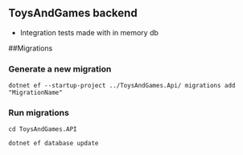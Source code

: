 ## ToysAndGames backend

- Integration tests made with in memory db

##Migrations
### Generate a new migration

```
dotnet ef --startup-project ../ToysAndGames.Api/ migrations add "MigrationName"
```

### Run migrations

```
cd ToysAndGames.API

dotnet ef database update
```